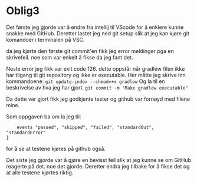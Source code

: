 # Oblig3

Det første jeg gjorde var å endre fra intellij til VScode for å enklere kunne snakke med GitHub.
Deretter lastet jeg ned git setup slik at jeg kan kjøre git komandoer i terminalen på VSC. 

da jeg kjørte den første git commit'en fikk jeg error meldinger pga en skrivefeil. noe som var enkelt å fikse da jeg fant det.

Neste error jeg fikk var exit code 126. dette oppstår når gradlew filen ikke har tilgang til git repository og ikke er executable.
Her måtte jeg skrive inn kommandoene:
  ``` git update-index --chmod=+x gradlew ```
Og la til en beskrivelse av hva jeg har gjort.
  ``` git commit -m "Make gradlew executable" ```
  
Da dette var gjort fikk jeg godkjente tester og github var fornøyd med filene mine. 

Som oppgaven ba om la jeg til:
  ``` testLogging {
      events "passed", "skipped", "failed", "standardOut", "standardError"
} 
``` 


for å se at testene kjøres på github også.

Det siste jeg gjorde var å gjøre en bevisst feil slik at jeg kunne se om GitHub reagerte på det. noe det gjorde. Deretter endra jeg tilbake for å fikse det og at alle testene kjørtes riktig.
